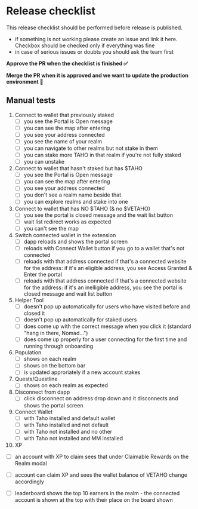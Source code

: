 # Release checklist

This release checklist should be performed before release is published.

- if something is not working please create an issue and link it here. Checkbox
  should be checked only if everything was fine
- in case of serious issues or doubts you should ask the team first

**Approve the PR when the checklist is finished ✅**

**Merge the PR when it is approved and we want to update the production
environment 🚀**

## Manual tests


1. Connect to wallet that previously staked
   - [ ] you see the Portal is Open message
   - [ ] you can see the map after entering
   - [ ] you see your address connected
   - [ ] you see the name of your realm
   - [ ] you can navigate to other realms but not stake in them
   - [ ] you can stake more TAHO in that realm if you're not fully staked
   - [ ] you can unstake

2. Connect to wallet that hasn't staked but has $TAHO
   - [ ] you see the Portal is Open message
   - [ ] you can see the map after entering
   - [ ] you see your address connected
   - [ ] you don't see a realm name beside that
   - [ ] you can explore realms and stake into one

3. Connect to wallet that has NO $TAHO (& no $VETAHO)
   - [ ] you see the portal is closed message and the wait list button
   - [ ] wait list redirect works as expected
   - [ ] you can't see the map

4. Switch connected wallet in the extension
   - [ ] dapp reloads and shows the portal screen
   - [ ] reloads with Connect Wallet button if you go to a wallet that's not
         connected
   - [ ] reloads with that address connected if that's a connected website for
         the address: if it's an eligible address, you see Access Granted &
         Enter the portal
   - [ ] reloads with that address connected if that's a connected website for
         the address: if it's an inelligible address, you see the portal is
         closed message and wait list button

5. Helper Tool
   - [ ] doesn't pop up automatically for users who have visited before and
         closed it
   - [ ] doesn't pop up automatically for staked users
   - [ ] does come up with the correct message when you click it (standard
         "hang in there, Nomad...")
   - [ ] does come up properly for a user connecting for the first time and
         running through onboarding

6. Population
   - [ ] shows on each realm
   - [ ] shows on the bottom bar
   - [ ] is updated approriately if a new account stakes

7. Quests/Questline
   - [ ] shows on each realm as expected

8. Disconnect from dapp
   - [ ] click disconnect on address drop down and it disconnects and shows the
         portal screen

9. Connect Wallet
   - [ ] with Taho installed and default wallet
   - [ ] with Taho installed and not default
   - [ ] with Taho not installed and no other
   - [ ] with Taho not installed and MM installed

10. XP
   - [ ] an account with XP to claim sees that under Claimable Rewards on the Realm modal
   - [ ] account can claim XP and sees the wallet balance of VETAHO change accordingly
   - [ ] leaderboard shows the top 10 earners in the realm - the connected account is shown at the top with their place on the board shown

